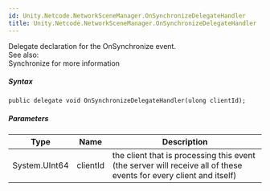 ```yaml
---  
id: Unity.Netcode.NetworkSceneManager.OnSynchronizeDelegateHandler  
title: Unity.Netcode.NetworkSceneManager.OnSynchronizeDelegateHandler  
---
```


<div class="markdown level0 summary">

Delegate declaration for the OnSynchronize event.  
See also:  
Synchronize for more information

</div>

<div class="markdown level0 conceptual">

</div>

 

##### Syntax

<div class="codewrapper">

``` lang-csharp
public delegate void OnSynchronizeDelegateHandler(ulong clientId);
```

</div>

##### Parameters

| Type          | Name     | Description                                                                                                        |
|---------------|----------|--------------------------------------------------------------------------------------------------------------------|
| System.UInt64 | clientId | the client that is processing this event (the server will receive all of these events for every client and itself) |

 
